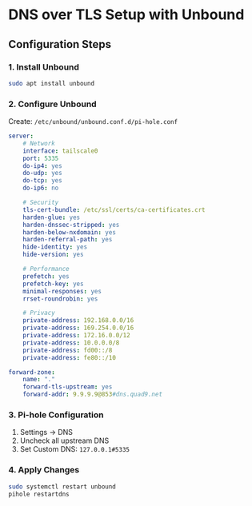 # DNS over TLS Setup with Unbound

## Configuration Steps

### 1. Install Unbound

```bash
sudo apt install unbound
```

### 2. Configure Unbound

Create: `/etc/unbound/unbound.conf.d/pi-hole.conf`

```yaml
server:
    # Network
    interface: tailscale0
    port: 5335
    do-ip4: yes
    do-udp: yes
    do-tcp: yes
    do-ip6: no

    # Security
    tls-cert-bundle: /etc/ssl/certs/ca-certificates.crt
    harden-glue: yes
    harden-dnssec-stripped: yes
    harden-below-nxdomain: yes
    harden-referral-path: yes
    hide-identity: yes
    hide-version: yes

    # Performance
    prefetch: yes
    prefetch-key: yes
    minimal-responses: yes
    rrset-roundrobin: yes

    # Privacy
    private-address: 192.168.0.0/16
    private-address: 169.254.0.0/16
    private-address: 172.16.0.0/12
    private-address: 10.0.0.0/8
    private-address: fd00::/8
    private-address: fe80::/10

forward-zone:
    name: "."
    forward-tls-upstream: yes
    forward-addr: 9.9.9.9@853#dns.quad9.net
```

### 3. Pi-hole Configuration

1. Settings → DNS
2. Uncheck all upstream DNS
3. Set Custom DNS: `127.0.0.1#5335`

### 4. Apply Changes

```bash
sudo systemctl restart unbound
pihole restartdns
```
